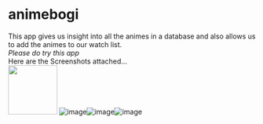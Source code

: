 # animebogi
This app gives us insight into all the animes in a database and also allows us to add the animes to our watch list.
</br>*Please do try this app*
</br>Here are the Screenshots attached...
</br>
<img src="https://user-images.githubusercontent.com/90179632/226165327-9ba080dd-1bbb-486f-ab7b-782f28c112ce.png" width="100"/>
![image](https://user-images.githubusercontent.com/90179632/226165327-9ba080dd-1bbb-486f-ab7b-782f28c112ce.png)![image](https://user-images.githubusercontent.com/90179632/226165348-63554564-f959-435b-98b0-ef6f6f67fb4a.png)![image](https://user-images.githubusercontent.com/90179632/226165430-dbc65585-09b1-41d0-a386-44a64ac54cc4.png)


